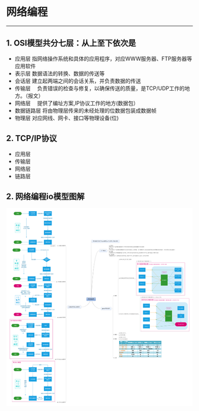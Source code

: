 #                                           网络编程
----

## 1. OSI模型共分七层：从上至下依次是
  - 应用层		    指网络操作系统和具体的应用程序，对应WWW服务器、FTP服务器等应用软件
  - 表示层		    数据语法的转换、数据的传送等
  - 会话层		    建立起两端之间的会话关系，并负责数据的传送
  - 传输层　		负责错误的检查与修复，以确保传送的质量，是TCP/UDP工作的地方。（报文）
  - 网络层　		提供了编址方案,IP协议工作的地方(数据包）
  - 数据链路层	    将由物理层传来的未经处理的位数据包装成数据帧
  - 物理层 		对应网线、网卡、接口等物理设备(位)

## 2. TCP/IP协议
  - 应用层
  - 传输层
  - 网络层
  - 链路层
  
## 2. 网络编程io模型图解
  ![网络编程图解](https://raw.githubusercontent.com/Crab2died/jdepth/master/src/main/java/com/github/io/%E7%BD%91%E7%BB%9C%E7%BC%96%E7%A8%8B.png)